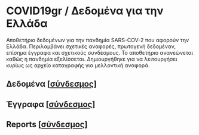 # COVID19gr / Δεδομένα για την Ελλάδα

Αποθετήριο δεδομένων για την πανδημία SARS-COV-2 που αφορούν την Ελλάδα. Περιλαμβάνει σχετικές αναφορές, πρωτογενή δεδομέναν, επίσημα έγγραφα και σχετικούς συνδέσμους. Το αποθετήριο ανανεώνεται καθώς η πανδημία εξελίσσεται. Δημιουργήθηκε για να λειτουργήσει κυρίως ως αρχείο καταγραφής για μελλοντική αναφορά.

## Δεδομένα [[σύνδεσμος](https://github.com/akritiko/covid19gr/tree/master/data)]



## Έγγραφα [[σύνδεσμος](https://github.com/akritiko/covid19gr/tree/master/documents)]



## Reports [[σύνδεσμος](https://github.com/akritiko/covid19gr/tree/master/reports)]

